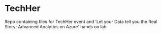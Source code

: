 # TechHer
Repo containing files for TechHer event and 'Let your Data tell you the Real Story: Advanced Analytics on Azure' hands on lab
